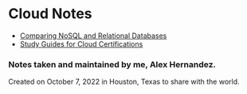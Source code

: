 # Cloud Notes

- [Comparing NoSQL and Relational Databases](/Comparing%20NoSQL%20and%20Relational%20Databases.md)
- [Study Guides for Cloud Certifications](/Certifications/Study%20Guides)

### Notes taken and maintained by me, Alex Hernandez.
Created on October 7, 2022 in Houston, Texas to share with the world.